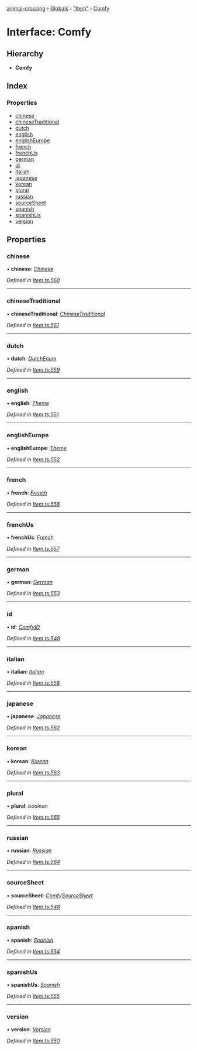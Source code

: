 [animal-crossing](../README.md) › [Globals](../globals.md) › ["Item"](../modules/_item_.md) › [Comfy](_item_.comfy.md)

# Interface: Comfy

## Hierarchy

* **Comfy**

## Index

### Properties

* [chinese](_item_.comfy.md#chinese)
* [chineseTraditional](_item_.comfy.md#chinesetraditional)
* [dutch](_item_.comfy.md#dutch)
* [english](_item_.comfy.md#english)
* [englishEurope](_item_.comfy.md#englisheurope)
* [french](_item_.comfy.md#french)
* [frenchUs](_item_.comfy.md#frenchus)
* [german](_item_.comfy.md#german)
* [id](_item_.comfy.md#id)
* [italian](_item_.comfy.md#italian)
* [japanese](_item_.comfy.md#japanese)
* [korean](_item_.comfy.md#korean)
* [plural](_item_.comfy.md#plural)
* [russian](_item_.comfy.md#russian)
* [sourceSheet](_item_.comfy.md#sourcesheet)
* [spanish](_item_.comfy.md#spanish)
* [spanishUs](_item_.comfy.md#spanishus)
* [version](_item_.comfy.md#version)

## Properties

###  chinese

• **chinese**: *[Chinese](../enums/_item_.chinese.md)*

*Defined in [Item.ts:560](https://github.com/Norviah/animal-crossing/blob/6476932/module/types/Item.ts#L560)*

___

###  chineseTraditional

• **chineseTraditional**: *[ChineseTraditional](../enums/_item_.chinesetraditional.md)*

*Defined in [Item.ts:561](https://github.com/Norviah/animal-crossing/blob/6476932/module/types/Item.ts#L561)*

___

###  dutch

• **dutch**: *[DutchEnum](../enums/_item_.dutchenum.md)*

*Defined in [Item.ts:559](https://github.com/Norviah/animal-crossing/blob/6476932/module/types/Item.ts#L559)*

___

###  english

• **english**: *[Theme](../enums/_item_.theme.md)*

*Defined in [Item.ts:551](https://github.com/Norviah/animal-crossing/blob/6476932/module/types/Item.ts#L551)*

___

###  englishEurope

• **englishEurope**: *[Theme](../enums/_item_.theme.md)*

*Defined in [Item.ts:552](https://github.com/Norviah/animal-crossing/blob/6476932/module/types/Item.ts#L552)*

___

###  french

• **french**: *[French](../enums/_item_.french.md)*

*Defined in [Item.ts:556](https://github.com/Norviah/animal-crossing/blob/6476932/module/types/Item.ts#L556)*

___

###  frenchUs

• **frenchUs**: *[French](../enums/_item_.french.md)*

*Defined in [Item.ts:557](https://github.com/Norviah/animal-crossing/blob/6476932/module/types/Item.ts#L557)*

___

###  german

• **german**: *[German](../enums/_item_.german.md)*

*Defined in [Item.ts:553](https://github.com/Norviah/animal-crossing/blob/6476932/module/types/Item.ts#L553)*

___

###  id

• **id**: *[ComfyID](../enums/_item_.comfyid.md)*

*Defined in [Item.ts:549](https://github.com/Norviah/animal-crossing/blob/6476932/module/types/Item.ts#L549)*

___

###  italian

• **italian**: *[Italian](../enums/_item_.italian.md)*

*Defined in [Item.ts:558](https://github.com/Norviah/animal-crossing/blob/6476932/module/types/Item.ts#L558)*

___

###  japanese

• **japanese**: *[Japanese](../enums/_item_.japanese.md)*

*Defined in [Item.ts:562](https://github.com/Norviah/animal-crossing/blob/6476932/module/types/Item.ts#L562)*

___

###  korean

• **korean**: *[Korean](../enums/_item_.korean.md)*

*Defined in [Item.ts:563](https://github.com/Norviah/animal-crossing/blob/6476932/module/types/Item.ts#L563)*

___

###  plural

• **plural**: *boolean*

*Defined in [Item.ts:565](https://github.com/Norviah/animal-crossing/blob/6476932/module/types/Item.ts#L565)*

___

###  russian

• **russian**: *[Russian](../enums/_item_.russian.md)*

*Defined in [Item.ts:564](https://github.com/Norviah/animal-crossing/blob/6476932/module/types/Item.ts#L564)*

___

###  sourceSheet

• **sourceSheet**: *[ComfySourceSheet](../enums/_item_.comfysourcesheet.md)*

*Defined in [Item.ts:548](https://github.com/Norviah/animal-crossing/blob/6476932/module/types/Item.ts#L548)*

___

###  spanish

• **spanish**: *[Spanish](../enums/_item_.spanish.md)*

*Defined in [Item.ts:554](https://github.com/Norviah/animal-crossing/blob/6476932/module/types/Item.ts#L554)*

___

###  spanishUs

• **spanishUs**: *[Spanish](../enums/_item_.spanish.md)*

*Defined in [Item.ts:555](https://github.com/Norviah/animal-crossing/blob/6476932/module/types/Item.ts#L555)*

___

###  version

• **version**: *[Version](../enums/_item_.version.md)*

*Defined in [Item.ts:550](https://github.com/Norviah/animal-crossing/blob/6476932/module/types/Item.ts#L550)*
